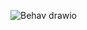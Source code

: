 ![Behav drawio](https://user-images.githubusercontent.com/94312393/144284689-0c4e2197-1dda-4158-ba69-984e23e04b75.png)

